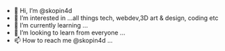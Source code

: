 - 👋 Hi, I’m @skopin4d
- 👀 I’m interested in ...all things tech, webdev,3D art & design, coding etc
- 🌱 I’m currently learning ...
- 💞️ I’m looking to learn from everyone ...
- 📫 How to reach me @skopin4d ...

<!---
skopin4d/skopin4d is a ✨ special ✨ repository because its `README.md` (this file) appears on your GitHub profile.
You can click the Preview link to take a look at your changes.
--->
